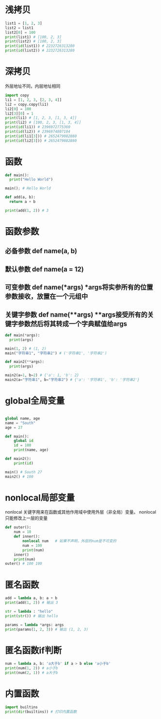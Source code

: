 # 浅拷贝
```python
list1 = [1, 2, 3]
list2 = list1
list2[0] = 100
print(list1) # [100, 2, 3]
print(list2) # [100, 2, 3]
print(id(list1)) # 2232726313280
print(id(list2)) # 2232726313280
```

# 深拷贝
外层地址不同，内层地址相同
```python
import copy
li1 = [1, 2, 3, [2, 3, 4]]
li2 = copy.copy(li1)
li2[0] = 100
li2[3][0] = 1
print(li1) # [1, 2, 3, [1, 3, 4]]
print(li2) # [100, 2, 3, [1, 3, 4]]
print(id(li1)) # 2396972775360
print(id(li2)) # 2396974807104
print(id(li1[3])) # 2652479082880
print(id(li2[3])) # 2652479082880
```

# 函数
```python
def main():
  print("Hello World")

main(); # Hello World

def add(a, b):
  return a + b

print(add(1, 2)) # 3
```

# 函数参数
## 必备参数 def name(a, b)
## 默认参数 def name(a = 12)
## 可变参数 def name(*args) *args将实参所有的位置参数接收，放置在一个元组中
## 关键字参数 def name(**args) **args接受所有的关键字参数然后将其转成一个字典赋值给args

```python
def main(*args):
  print(args)

main(1, 2) # (1, 2)
main("字符串1", "字符串2") # ('字符串1', '字符串2')

def main2(**args):
  print(args)

main2(a=1, b=2) # {'a': 1, 'b': 2}
main2(a="字符串1", b="字符串2") # {'a': '字符串1', 'b': '字符串2'}
```

# global全局变量
```python

global name, age
name = "South"
age = 27

def main():
    global id
    id = 100
    print(name, age)

def main2():
    print(id)

main() # South 27
main2() # 100
```

# nonlocal局部变量
nonlocal 关键字用来在函数或其他作用域中使用外层（非全局）变量。
nonlocal 只能修改上一层的变量

```python
def outer():
    num = 10
    def inner():
        nonlocal num   # 如果不声明，外层的num是不可变的
        num = 100
        print(num)
    inner()
    print(num)
outer() # 100 100
```

# 匿名函数
```python
add = lambda a, b: a + b
print(add(1, 2)) # 输出 3

str = lambda : "hello"
print(str()) # 输出 hello

params = lambda *args: args
print(params(1, 2, 3)) # 输出 (1, 2, 3)
```

# 匿名函数if判断
```python
num = lambda a, b: 'a大于b' if a > b else 'a小于b'
print(num(1, 2)) # a小于b
print(num(2, 1)) # a大于b
```

# 内置函数

```python
import builtins
print(dir(builtins)) # 打印内置函数
```
